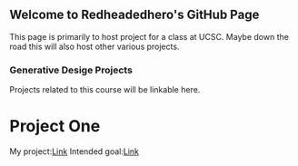 ## Welcome to Redheadedhero's GitHub Page

This page is primarily to host project for a class at UCSC. 
Maybe down the road this will also host other various projects.

### Generative Desige Projects
Projects related to this course will be linkable here.

# Project One
My project:[Link](https://github.com/Redheadedhero/Summer-2018/tree/master/ProjectOne)
Intended goal:[Link](https://codepen.io/akm2/pen/BonIh)

